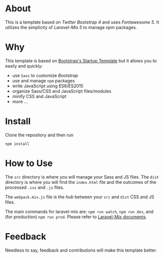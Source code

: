 # About
This is a template based on *Twitter Bootstrap 4* and uses *Fontawesome 5*. It utilizes the simplicity of *Laravel-Mix 5* to manage _npm_ packages.

# Why
This template is based on <a href="https://getbootstrap.com/docs/4.4/examples/starter-template/" target="_blank">Bootstrap's Startup Template</a> but it allows you to easily and quickly:

- use `Sass` to customize *Bootstrap*
- use and manage `npm` packages
- write JavaScript using ES6/ES2015
- organize Sass/CSS and JavaScript files/modules
- minify CSS and JavaScript
- more ...

# Install
Clone the repository and then run

    npm install

# How to Use
The `src` directory is where you will manage your Sass and JS files. The `dist` directory is where you will find the `index.html` file and the outcomes of the processed `.css` and `.js` files.

The `webpack.mix.js` file is the _hub_ between your `src` and `dist` CSS and JS files.

The main commands for laravel-mix are: `npm run watch`, `npm run dev`, and (for production) `npm run prod`. Please refer to <a href="https://laravel-mix.com/docs/5.0/basic-example" target="_blank">Laravel-Mix documents</a>.

# Feedback
Needless to say, feedback and contributions will make this template better.

